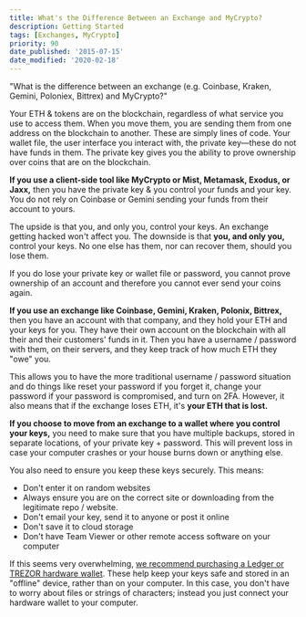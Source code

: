```yaml
---
title: What's the Difference Between an Exchange and MyCrypto?
description: Getting Started
tags: [Exchanges, MyCrypto]
priority: 90
date_published: '2015-07-15'
date_modified: '2020-02-18'
---
```


"What is the difference between an exchange (e.g. Coinbase, Kraken, Gemini, Poloniex, Bittrex) and MyCrypto?"

Your ETH & tokens are on the blockchain, regardless of what service you use to access them. When you move them, you are sending them from one address on the blockchain to another. These are simply lines of code. Your wallet file, the user interface you interact with, the private key—these do not have funds in them. The private key gives you the ability to prove ownership over coins that are on the blockchain.

**If you use a client-side tool like MyCrypto or Mist, Metamask, Exodus, or Jaxx,** then you have the private key & you control your funds and your key. You do not rely on Coinbase or Gemini sending your funds from their account to yours.

The upside is that you, and only you, control your keys. An exchange getting hacked won't affect you. The downside is that **you, and only you,** control your keys. No one else has them, nor can recover them, should you lose them.

If you do lose your private key or wallet file or password, you cannot prove ownership of an account and therefore you cannot ever send your coins again.

**If you use an exchange like Coinbase, Gemini, Kraken, Polonix, Bittrex,** then you have an account with that company, and they hold your ETH and your keys for you. They have their own account on the blockchain with all their and their customers' funds in it. Then you have a username / password with them, on their servers, and they keep track of how much ETH they "owe" you.

This allows you to have the more traditional username / password situation and do things like reset your password if you forget it, change your password if your password is compromised, and turn on 2FA. However, it also means that if the exchange loses ETH, it's **your ETH that is lost.**

**If you choose to move from an exchange to a wallet where you control your keys,** you need to make sure that you have multiple backups, stored in separate locations, of your private key + password. This will prevent loss in case your computer crashes or your house burns down or anything else.

You also need to ensure you keep these keys securely. This means:

* Don't enter it on random websites
* Always ensure you are on the correct site or downloading from the legitimate repo / website.
* Don't email your key,  send it to anyone or post it online
* Don't save it to cloud storage
* Don't have Team Viewer or other remote access software on your computer

If this seems very overwhelming, [we recommend purchasing a Ledger or TREZOR hardware wallet](/staying-safe/hardware-wallet-recommendations). These help keep your keys safe and stored in an "offline" device, rather than on your computer. In this case, you don't have to worry about files or strings of characters; instead you just connect your hardware wallet to your computer.
